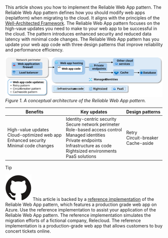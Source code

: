 This article shows you how to implement the Reliable Web App pattern. The Reliable Web App pattern defines how you should modify web apps (replatform) when migrating to the cloud. It aligns with the principles of the [Well-Architected Framework](/azure/well-architected/). The Reliable Web App pattern focuses on the high-vaue updates you need to make to your web app to be successful in the cloud. The pattern introduces enhanced security and reduced data latency with minimal code changes. The Reliable Web App pattern has you update your web app code with three design patterns that improve reliability and performance efficiency.

[![Diagram showing the conceptual architecture of the Reliable Web App pattern.](../../../_images/rwa-architecture.svg)](../../../_images/rwa-architecture.svg)
*Figure 1. A conceptual architecture of the Reliable Web App pattern.*

| **Benefits** | **Key updates** | **Design patterns** |
|--------------|-----------------|---------------------|
| High-value updates<br>Cloud-optimized web app<br>Enhanced security<br>Minimal code changes | Identity-centric security<br>Secure network perimeter<br>Role-based access control<br>Managed identities<br>Private endpoints<br>Infrastructure as code<br>Rightsized environments<br>PaaS solutions | Retry<br>Circuit-breaker<br>Cache-aside |

> [!TIP]
> ![GitHub logo](../../../../../_images/github.svg) This article is backed by a [reference implementation](https://aka.ms/eap/rwa/dotnet) of the Reliable Web App pattern, which features a production grade web app on Azure. Use the reference implementation to assist your application of the Reliable Web App pattern. The reference implementation simulates the migration efforts of a fictional company, Relecloud. The reference implementation is a production-grade web app that allows customers to buy concert tickets online.